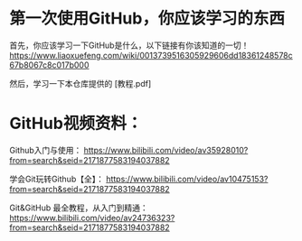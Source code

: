 # 第一次使用GitHub，你应该学习的东西

首先，你应该学习一下GitHub是什么，以下链接有你该知道的一切！
https://www.liaoxuefeng.com/wiki/0013739516305929606dd18361248578c67b8067c8c017b000

然后，学习一下本仓库提供的 [教程.pdf]

# GitHub视频资料：
Github入门与使用：
https://www.bilibili.com/video/av35928010?from=search&seid=2171877583194037882

学会Git玩转Github【全】：
https://www.bilibili.com/video/av10475153?from=search&seid=2171877583194037882

Git&GitHub 最全教程，从入门到精通：
https://www.bilibili.com/video/av24736323?from=search&seid=2171877583194037882
